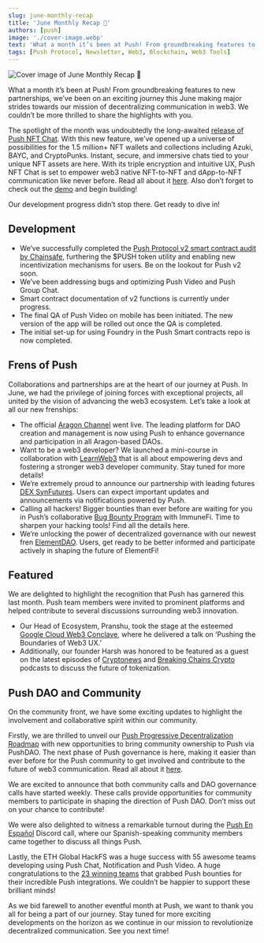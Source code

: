 ```yaml
---
slug: june-monthly-recap
title: 'June Monthly Recap 🌅'
authors: [push]
image: './cover-image.webp'
text: 'What a month it’s been at Push! From groundbreaking features to new partnerships, we’ve been on an exciting journey this June making major strides towards our mission of decentralizing communication in web3. We couldn’t be more thrilled to share the highlights with you.'
tags: [Push Protocol, Newsletter, Web3, Blockchain, Web3 Tools]
---
```


![Cover image of June Monthly Recap 🌅](./cover-image.webp)

<!--truncate-->

What a month it’s been at Push! From groundbreaking features to new partnerships, we’ve been on an exciting journey this June making major strides towards our mission of decentralizing communication in web3. We couldn’t be more thrilled to share the highlights with you.

The spotlight of the month was undoubtedly the long-awaited [release of Push NFT Chat](https://x.com/PushChain/status/1666491248436297728?s=20). With this new feature, we’ve opened up a universe of possibilities for the 1.5 million+ NFT wallets and collections including Azuki, BAYC, and CryptoPunks. Instant, secure, and immersive chats tied to your unique NFT assets are here. With its triple encryption and intuitive UX, Push NFT Chat is set to empower web3 native NFT-to-NFT and dApp-to-NFT communication like never before. Read all about it [here](https://medium.com/push-protocol/introducing-push-nft-chat-chats-and-comms-tied-to-your-nfts-done-right-98717c04438d). Also don’t forget to check out the [demo](https://x.com/PushChain/status/1666859600161779733?s=20) and begin building!

Our development progress didn’t stop there. Get ready to dive in!

## Development

- We’ve successfully completed the [Push Protocol v2 smart contract audit by Chainsafe](https://x.com/PushChain/status/1663910676513816578?s=20), furthering the $PUSH token utility and enabling new incentivization mechanisms for users. Be on the lookout for Push v2 soon.
- We’ve been addressing bugs and optimizing Push Video and Push Group Chat.
- Smart contract documentation of v2 functions is currently under progress.
- The final QA of Push Video on mobile has been initiated. The new version of the app will be rolled out once the QA is completed.
- The initial set-up for using Foundry in the Push Smart contracts repo is now completed.

## Frens of Push

Collaborations and partnerships are at the heart of our journey at Push. In June, we had the privilege of joining forces with exceptional projects, all united by the vision of advancing the web3 ecosystem. Let’s take a look at all our new frenships:

- The official [Aragon Channel](https://x.com/PushChain/status/1663576587122384897?s=20) went live. The leading platform for DAO creation and management is now using Push to enhance governance and participation in all Aragon-based DAOs.
- Want to be a web3 developer? We launched a mini-course in collaboration with [LearnWeb3](https://x.com/PushChain/status/1666824629485473792?s=20) that is all about empowering devs and fostering a stronger web3 developer community. Stay tuned for more details!
- We’re extremely proud to announce our partnership with leading futures [DEX SynFutures](https://x.com/PushChain/status/1669327886522937344?s=20). Users can expect important updates and announcements via notifications powered by Push.
- Calling all hackers! Bigger bounties than ever before are waiting for you in Push’s collaborative [Bug Bounty Program](https://x.com/PushChain/status/1671521942195646465) with ImmuneFi. Time to sharpen your hacking tools! Find all the details here.
- We’re unlocking the power of decentralized governance with our newest fren [ElementDAO](https://x.com/PushChain/status/1671879753840873480). Users, get ready to be better informed and participate actively in shaping the future of ElementFi!

## Featured

We are delighted to highlight the recognition that Push has garnered this last month. Push team members were invited to prominent platforms and helped contribute to several discussions surrounding web3 innovation.

- Our Head of Ecosystem, Pranshu, took the stage at the esteemed [Google Cloud Web3 Conclave](https://x.com/PushChain/status/1663482897490116610?s=20), where he delivered a talk on ‘Pushing the Boundaries of Web3 UX.’
- Additionally, our founder Harsh was honored to be featured as a guest on the latest episodes of [Cryptonews](https://x.com/PushChain/status/1666067423173267457?s=20) and [Breaking Chains Crypto](https://x.com/PushChain/status/1665705030849122304?s=20) podcasts to discuss the future of tokenization.

## Push DAO and Community

On the community front, we have some exciting updates to highlight the involvement and collaborative spirit within our community.

Firstly, we are thrilled to unveil our [Push Progressive Decentralization Roadmap](https://x.com/PushChain/status/1664316051201441811?s=20) with new opportunities to bring community ownership to Push via PushDAO. The next phase of Push governance is here, making it easier than ever before for the Push community to get involved and contribute to the future of web3 communication. Read all about it [here](https://medium.com/push-protocol/push-dao-progressive-decentralization-the-next-phase-of-push-governance-1cce258dceba).

We are excited to announce that both community calls and DAO governance calls have started weekly. These calls provide opportunities for community members to participate in shaping the direction of Push DAO. Don’t miss out on your chance to contribute!

We were also delighted to witness a remarkable turnout during the [Push En Español](https://x.com/PushChain/status/1669770430494769158?s=20) Discord call, where our Spanish-speaking community members came together to discuss all things Push.

Lastly, the ETH Global HackFS was a huge success with 55 awesome teams developing using Push Chat, Notification and Push Video. A huge congratulations to the [23 winning teams](https://x.com/PushChain/status/1673370078660939776) that grabbed Push bounties for their incredible Push integrations. We couldn’t be happier to support these brilliant minds!

As we bid farewell to another eventful month at Push, we want to thank you all for being a part of our journey. Stay tuned for more exciting developments on the horizon as we continue in our mission to revolutionize decentralized communication. See you next time!
